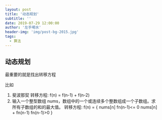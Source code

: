 ```yaml
---
layout: post
title: '动态规划'
subtitle: ''
date: 2019-07-29 12:00:00
author: '左手喝水'
header-img: 'img/post-bg-2015.jpg'
tags:
  - 算法
---
```


## 动态规划

最重要的就是找出转移方程

比如

1. 斐波那契
   转移方程: f(n) = f(n-1) + f(n-2)
2. 输入一个整型数组 nums，数组中的一个或连续多个整数组成一个子数组。求所有子数组的和的最大值。
   转移方程:
   f(n) = {
   nums[n] fn(n-1)<= 0
   nums[n] + fn(n-1) fn(n-1)>0
   }
